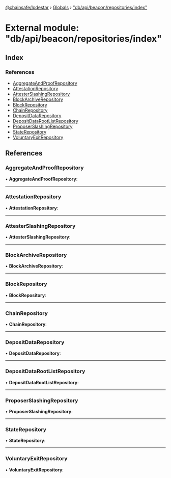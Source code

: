 [@chainsafe/lodestar](../README.md) › [Globals](../globals.md) › ["db/api/beacon/repositories/index"](_db_api_beacon_repositories_index_.md)

# External module: "db/api/beacon/repositories/index"

## Index

### References

* [AggregateAndProofRepository](_db_api_beacon_repositories_index_.md#aggregateandproofrepository)
* [AttestationRepository](_db_api_beacon_repositories_index_.md#attestationrepository)
* [AttesterSlashingRepository](_db_api_beacon_repositories_index_.md#attesterslashingrepository)
* [BlockArchiveRepository](_db_api_beacon_repositories_index_.md#blockarchiverepository)
* [BlockRepository](_db_api_beacon_repositories_index_.md#blockrepository)
* [ChainRepository](_db_api_beacon_repositories_index_.md#chainrepository)
* [DepositDataRepository](_db_api_beacon_repositories_index_.md#depositdatarepository)
* [DepositDataRootListRepository](_db_api_beacon_repositories_index_.md#depositdatarootlistrepository)
* [ProposerSlashingRepository](_db_api_beacon_repositories_index_.md#proposerslashingrepository)
* [StateRepository](_db_api_beacon_repositories_index_.md#staterepository)
* [VoluntaryExitRepository](_db_api_beacon_repositories_index_.md#voluntaryexitrepository)

## References

###  AggregateAndProofRepository

• **AggregateAndProofRepository**:

___

###  AttestationRepository

• **AttestationRepository**:

___

###  AttesterSlashingRepository

• **AttesterSlashingRepository**:

___

###  BlockArchiveRepository

• **BlockArchiveRepository**:

___

###  BlockRepository

• **BlockRepository**:

___

###  ChainRepository

• **ChainRepository**:

___

###  DepositDataRepository

• **DepositDataRepository**:

___

###  DepositDataRootListRepository

• **DepositDataRootListRepository**:

___

###  ProposerSlashingRepository

• **ProposerSlashingRepository**:

___

###  StateRepository

• **StateRepository**:

___

###  VoluntaryExitRepository

• **VoluntaryExitRepository**:
